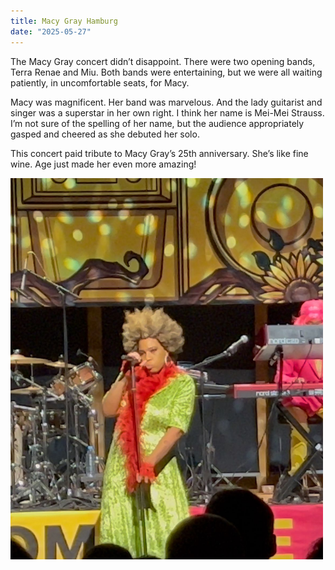 ```yaml
---
title: Macy Gray Hamburg
date: "2025-05-27"
---
```


The Macy Gray concert didn’t disappoint. There were two opening bands, Terra Renae and Miu.  Both bands were entertaining, but we were all waiting patiently, in uncomfortable seats, for Macy.  

Macy was magnificent. Her band was marvelous. And the lady guitarist and singer was a superstar in her own right.  I think her name is Mei-Mei Strauss. I’m not sure of the spelling of her name, but the audience appropriately gasped and cheered as she debuted her solo.

This concert paid tribute to Macy Gray’s 25th anniversary. She’s like fine wine. Age just made her even more amazing! 

<img src="/static/img/macyGray.jpeg" width="500">


